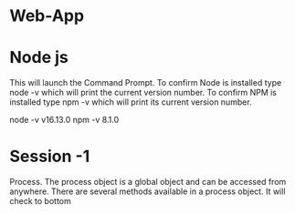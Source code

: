 # Web-App

Node js
=======
This will launch the Command Prompt. To confirm Node is installed type node -v which will print the current version number. 
To confirm NPM is installed type npm -v which will print its current version number.

node -v  v16.13.0
npm  -v  8.1.0

Session -1
===========
Process. The process object is a global object and can be accessed from anywhere. There are several methods available in a process object.
It will check to bottom
